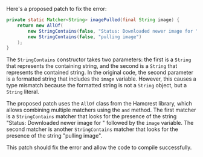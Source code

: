 Here's a proposed patch to fix the error:
```java
private static Matcher<String> imagePulled(final String image) {
    return new AllOf(
        new StringContains(false, "Status: Downloaded newer image for " + image),
        new StringContains(false, "pulling image")
    );
}
```
The `StringContains` constructor takes two parameters: the first is a `String` that represents the containing string, and the second is a `String` that represents the contained string. In the original code, the second parameter is a formatted string that includes the `image` variable. However, this causes a type mismatch because the formatted string is not a `String` object, but a `String` literal.

The proposed patch uses the `AllOf` class from the Hamcrest library, which allows combining multiple matchers using the `and` method. The first matcher is a `StringContains` matcher that looks for the presence of the string "Status: Downloaded newer image for " followed by the `image` variable. The second matcher is another `StringContains` matcher that looks for the presence of the string "pulling image".

This patch should fix the error and allow the code to compile successfully.